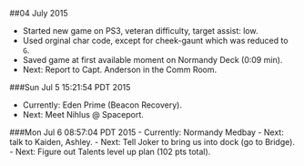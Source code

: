 ##04 July 2015
* Started new game on PS3, veteran difficulty, target assist: low.
* Used orginal char code, except for cheek-gaunt which was reduced to `G`.
* Saved game at first available moment on Normandy Deck (0:09 min).
* Next: Report to Capt. Anderson in the Comm Room.

###Sun Jul  5 15:21:54 PDT 2015
- Currently: Eden Prime (Beacon Recovery).
- Next: Meet Nihlus @ Spaceport.

###Mon Jul  6 08:57:04 PDT 2015
	- Currently: Normandy Medbay
	- Next: talk to Kaiden, Ashley.
	- Next: Tell Joker to bring us into dock (go to Bridge).
	- Next: Figure out Talents level up plan (102 pts total).
